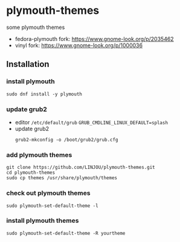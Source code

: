# plymouth-themes

some plymouth themes

+ fedora-plymouth
    fork: https://www.gnome-look.org/p/2035462
+ vinyl
    fork: https://www.gnome-look.org/p/1000036

## Installation

### install plymouth

```shell
sudo dnf install -y plymouth
```

### update grub2

+ editor `/etc/default/grub`
  `GRUB_CMDLINE_LINUX_DEFAULT=splash`
+ update grub2
  ```shell
  grub2-mkconfig -o /boot/grub2/grub.cfg
  ```

### add plymouth themes

```shell
git clone https://github.com/LINJOU/plymouth-themes.git
cd plymouth-themes
sudo cp themes /usr/share/plymouth/themes
```

### check out plymouth themes

```shell
sudo plymouth-set-default-theme -l
```

### install plymouth themes

```shell
sudo plymouth-set-default-theme -R yourtheme
```
